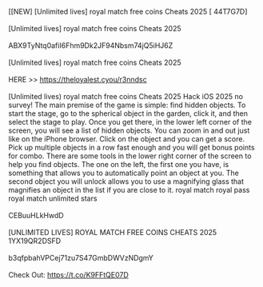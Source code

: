 [[NEW] [Unlimited lives] royal match free coins Cheats 2025 [ 44T7G7D]
<br>
<br>[Unlimited lives] royal match free coins Cheats 2025
<br>
<br>ABX9TyNtq0afiI6Fhm9Dk2JF94Nbsm74jQ5iHJ6Z
<br>
<br>[Unlimited lives] royal match free coins Cheats 2025
<br>
<br>HERE >> https://theloyalest.cyou/r3nndsc
<br>
<br>[Unlimited lives) royal match free coins Cheats 2025 Hack iOS 2025 no survey! The main premise of the game is simple: find hidden objects. To start the stage, go to the spherical object in the garden, click it, and then select the stage to play. Once you get there, in the lower left corner of the screen, you will see a list of hidden objects. You can zoom in and out just like on the iPhone browser. Click on the object and you can get a score. Pick up multiple objects in a row fast enough and you will get bonus points for combo. There are some tools in the lower right corner of the screen to help you find objects. The one on the left, the first one you have, is something that allows you to automatically point an object at you. The second object you will unlock allows you to use a magnifying glass that magnifies an object in the list if you are close to it. royal match royal pass royal match unlimited stars
<br>
<br>CEBuuHLkHwdD
<br>
<br>[UNLIMITED LIVES] ROYAL MATCH FREE COINS CHEATS 2025 1YX19QR2DSFD
<br>
<br>b3qfpbahVPCej71zu7S47GmbDWVzNDgmY
<br>
<br>Check Out: https://t.co/K9FFtQE07D
<br>

